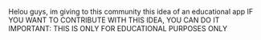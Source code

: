 Helou guys, im giving to this community this idea of an educational app
IF YOU WANT TO CONTRIBUTE WITH THIS IDEA, YOU CAN DO IT
IMPORTANT: THIS IS ONLY FOR EDUCATIONAL PURPOSES ONLY
